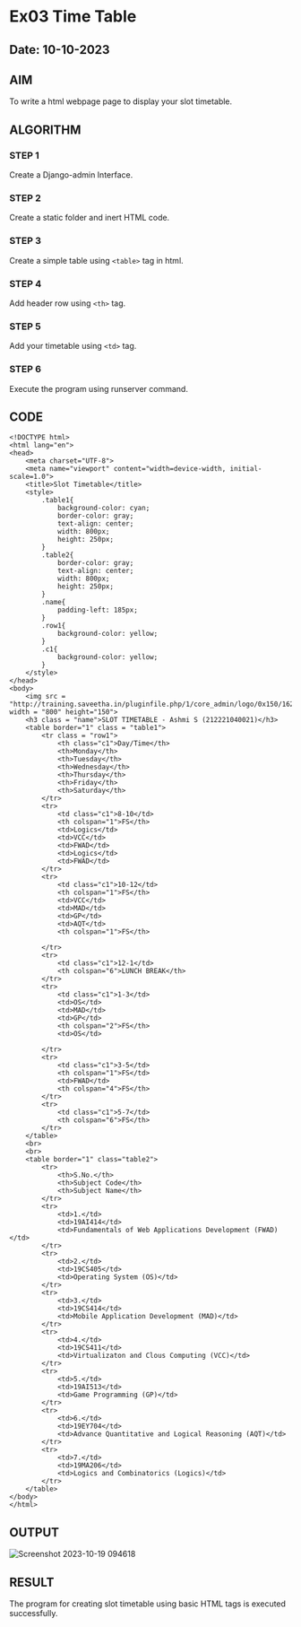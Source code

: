 # Ex03 Time Table

## Date: 10-10-2023

## AIM
To write a html webpage page to display your slot timetable.


## ALGORITHM
### STEP 1
Create a Django-admin Interface.

### STEP 2
Create a static folder and inert HTML code.

### STEP 3
Create a simple table using ```<table>``` tag in html.

### STEP 4
Add header row using ```<th>``` tag.

### STEP 5
Add your timetable using ```<td>``` tag.

### STEP 6
Execute the program using runserver command.

## CODE
```
<!DOCTYPE html>
<html lang="en">
<head>
    <meta charset="UTF-8">
    <meta name="viewport" content="width=device-width, initial-scale=1.0">
    <title>Slot Timetable</title>
    <style>
        .table1{
            background-color: cyan;
            border-color: gray;
            text-align: center;
            width: 800px;
            height: 250px;
        }
        .table2{
            border-color: gray;
            text-align: center;
            width: 800px;
            height: 250px; 
        }
        .name{
            padding-left: 185px;
        }
        .row1{
            background-color: yellow;
        }
        .c1{
            background-color: yellow;
        }
    </style>
</head>
<body>
    <img src = "http://training.saveetha.in/pluginfile.php/1/core_admin/logo/0x150/1623542614/logo_1.png" width = "800" height="150">
    <h3 class = "name">SLOT TIMETABLE - Ashmi S (212221040021)</h3>
    <table border="1" class = "table1">
        <tr class = "row1">
            <th class="c1">Day/Time</th>
            <th>Monday</th>
            <th>Tuesday</th>
            <th>Wednesday</th>
            <th>Thursday</th>
            <th>Friday</th>
            <th>Saturday</th>
        </tr>
        <tr>
            <td class="c1">8-10</td>
            <th colspan="1">FS</th>
            <td>Logics</td>
            <td>VCC</td>
            <td>FWAD</td>
            <td>Logics</td>
            <td>FWAD</td>
        </tr>
        <tr>
            <td class="c1">10-12</td>
            <th colspan="1">FS</th>
            <td>VCC</td>
            <td>MAD</td>
            <td>GP</td>
            <td>AQT</td>
            <th colspan="1">FS</th>
            
        </tr>
        <tr>
            <td class="c1">12-1</td>
            <th colspan="6">LUNCH BREAK</th>
        </tr>
        <tr>
            <td class="c1">1-3</td>
            <td>OS</td>
            <td>MAD</td>
            <td>GP</td>
            <th colspan="2">FS</th>
            <td>OS</td>
            
        </tr>
        <tr>
            <td class="c1">3-5</td>
            <th colspan="1">FS</td>
            <td>FWAD</td>
            <th colspan="4">FS</th> 
        </tr>
        <tr>
            <td class="c1">5-7</td>
            <th colspan="6">FS</th>
        </tr>
    </table>
    <br>
    <br>
    <table border="1" class="table2">
        <tr>
            <th>S.No.</th>
            <th>Subject Code</th>
            <th>Subject Name</th>
        </tr>
        <tr>
            <td>1.</td>
            <td>19AI414</td>
            <td>Fundamentals of Web Applications Development (FWAD)</td>
        </tr>
        <tr>
            <td>2.</td>
            <td>19CS405</td>
            <td>Operating System (OS)</td>
        </tr>
        <tr>
            <td>3.</td>
            <td>19CS414</td>
            <td>Mobile Application Development (MAD)</td>
        </tr>
        <tr>
            <td>4.</td>
            <td>19CS411</td>
            <td>Virtualizaton and Clous Computing (VCC)</td>
        </tr>
        <tr>
            <td>5.</td>
            <td>19AI513</td>
            <td>Game Programming (GP)</td>
        </tr>
        <tr>
            <td>6.</td>
            <td>19EY704</td>
            <td>Advance Quantitative and Logical Reasoning (AQT)</td>
        </tr>
        <tr>
            <td>7.</td>
            <td>19MA206</td>
            <td>Logics and Combinatorics (Logics)</td>
        </tr>
    </table>
</body>
</html>
```

## OUTPUT
![Screenshot 2023-10-19 094618](https://github.com/selvasachein/slot/assets/103128410/8d659714-24d7-496d-93a0-6839cb4dc7a0)


## RESULT
The program for creating slot timetable using basic HTML tags is executed successfully.
